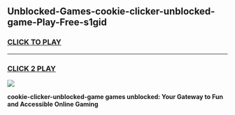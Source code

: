 
## Unblocked-Games-cookie-clicker-unblocked-game-Play-Free-s1gid
<h3>
<a href="https://premium76.site?title=cookie-clicker-unblocked-game&ref=21A">CLICK TO PLAY</a></h3>
<hr>

<h3>
<a href="https://premium76.site?title=cookie-clicker-unblocked-game&ref=21A">CLICK 2 PLAY</a>
  
</h3>

<a href="https://premium76.site?title=cookie-clicker-unblocked-game&ref=21A"><img src="https://clearcache.store/games.png"></a>


**cookie-clicker-unblocked-game games unblocked: Your Gateway to Fun and Accessible Online Gaming**
